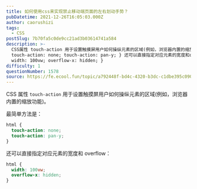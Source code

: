 ```yaml
---
title: 如何使用css来实现禁止移动端页面的左右划动手势？
pubDatetime: 2021-12-26T16:05:03.000Z
author: caorushizi
tags:
  - CSS
postSlug: 7b70fa5c0de9cc21ad3b03614741a584
description: >-
  CSS属性 touch-action 用于设置触摸屏用户如何操纵元素的区域(例如，浏览器内置的缩放功能)。 最简单方法是： html{
  touch-action: none; touch-action: pan-y; } 还可以直接指定对应元素的宽度和overflow： html{
  width: 100vw; overflow-x: hidden; }
difficulty: 1
questionNumber: 1578
source: https://fe.ecool.fun/topic/a792448f-bd4c-4320-b3dc-c1dbe395c090
---
```


CSS 属性 `touch-action` 用于设置触摸屏用户如何操纵元素的区域(例如，浏览器内置的缩放功能)。

最简单方法是：

```css
html {
  touch-action: none;
  touch-action: pan-y;
}
```

还可以直接指定对应元素的宽度和 overflow：

```css
html {
  width: 100vw;
  overflow-x: hidden;
}
```
